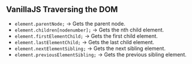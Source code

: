 ## VanillaJS Traversing the DOM

- `element.parentNode;` → Gets the parent node.
- `element.children[nodenumber];` → Gets the nth child element.
- `element.firstElementChild;` → Gets the first child element.
- `element.lastElementChild;` → Gets the last child element.
- `element.nextElementSibling;` → Gets the next sibling element.
- `element.previousElementSibling;` → Gets the previous sibling element.
